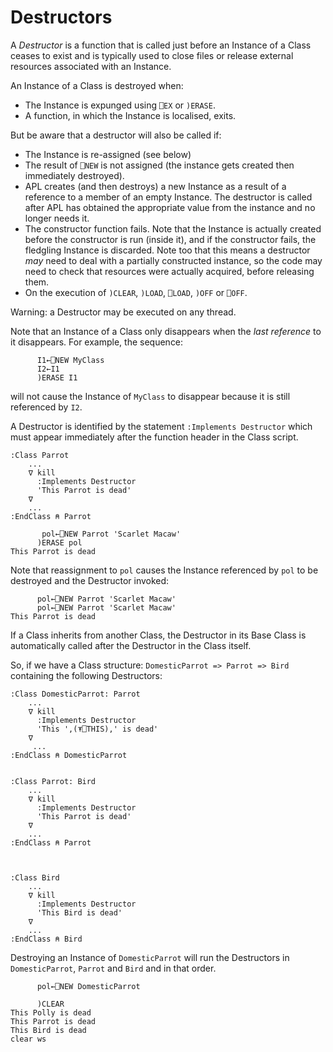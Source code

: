 # Destructors

A *Destructor* is a function that is called just before an Instance of a Class ceases to exist and is typically used to close files or release external resources associated with an Instance.

An Instance of a Class is destroyed when:

- The Instance is expunged using `⎕EX` or `)ERASE`.
- A function, in which the Instance is localised, exits.

But be aware that a destructor will also be called if:

- The Instance is re-assigned (see below)
- The result of `⎕NEW` is not assigned (the instance gets created then immediately destroyed).
- APL creates (and then destroys) a new Instance as a result of a reference to a member of an empty Instance. The destructor is called after APL has obtained the appropriate value from the instance and no longer needs it.
- The constructor function fails. Note that the Instance is actually created before the constructor is run (inside it), and if the constructor fails, the fledgling Instance is discarded. Note too that this means a destructor *may* need to deal with a partially constructed instance, so the code may need to check that resources were actually acquired, before releasing them.
- On the execution of `)CLEAR`, `)LOAD`, `⎕LOAD`, `)OFF` or `⎕OFF`.

Warning: a Destructor may be executed on any thread.

Note that an Instance of a Class only disappears when the *last reference* to it disappears. For example, the sequence:
```apl
      I1←⎕NEW MyClass
      I2←I1
      )ERASE I1
```

will not cause the Instance of `MyClass` to disappear because it is still referenced by `I2`.

A Destructor is identified by the statement `:Implements Destructor` which must appear immediately after the function header in the Class script.
```apl
:Class Parrot
    ...
    ∇ kill
      :Implements Destructor
      'This Parrot is dead'
    ∇
    ...
:EndClass ⍝ Parrot
```
```apl
       pol←⎕NEW Parrot 'Scarlet Macaw'
      )ERASE pol
This Parrot is dead
```

Note that reassignment to `pol` causes the Instance referenced by `pol` to be destroyed and the Destructor invoked:
```apl
      pol←⎕NEW Parrot 'Scarlet Macaw'
      pol←⎕NEW Parrot 'Scarlet Macaw'
This Parrot is dead
```

If a Class inherits from another Class, the Destructor in its Base Class is automatically called after the Destructor in the Class itself.

So, if we have a Class structure: `DomesticParrot => Parrot => Bird` containing the following Destructors:
```apl
:Class DomesticParrot: Parrot
    ...
    ∇ kill
      :Implements Destructor
      'This ',(⍕⎕THIS),' is dead'
    ∇
     ...
:EndClass ⍝ DomesticParrot

 
:Class Parrot: Bird
    ...
    ∇ kill
      :Implements Destructor
      'This Parrot is dead'
    ∇
    ...
:EndClass ⍝ Parrot

```
```apl

 
:Class Bird
    ...
    ∇ kill
      :Implements Destructor
      'This Bird is dead'
    ∇
    ...
:EndClass ⍝ Bird
```

Destroying an Instance of `DomesticParrot` will run the Destructors in `DomesticParrot`, `Parrot` and `Bird` and in that order.
```apl
      pol←⎕NEW DomesticParrot

      )CLEAR
This Polly is dead
This Parrot is dead
This Bird is dead
clear ws
```
